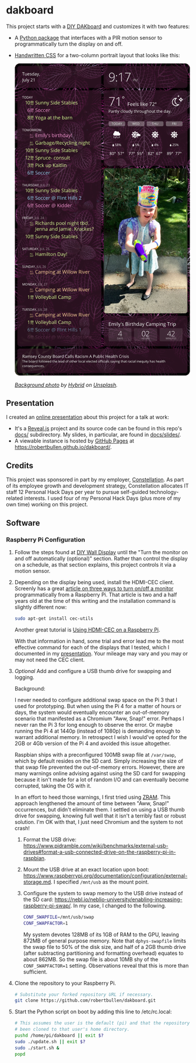 # dakboard

This project starts with a [DIY DAKboard](https://blog.dakboard.com/diy-wall-display/) and customizes it with two features:

- A [Python package](interdaktive/) that interfaces with a PIR motion sensor to programmatically turn the display on and off.
- [Handwritten CSS](css/) for a two-column portrait layout that looks like this:

    ![Screenshot](docs/slides/screenshot.png)

    _[Background photo](https://unsplash.com/photos/gE1phX0Lbos) by [Hybrid](https://unsplash.com/@artbyhybrid?utm_medium=referral&utm_campaign=photographer-credit&utm_content=creditBadge) on [Unsplash](https://unsplash.com)._

## Presentation

I created an [online presentation](https://robertbullen.github.io/dakboard/) about this project for a talk at work:

- It's a [Reveal.js](https://revealjs.com/#/) project and its source code can be found in this repo's [docs/](docs/) subdirectory. My slides, in particular, are found in [docs/slides/](docs/slides/).
- A viewable instance is hosted by [GitHub Pages](https://pages.github.com/) at <https://robertbullen.github.io/dakboard/>.

## Credits

This project was sponsored in part by my employer, [Constellation](https://constellationmutual.com/). As part of its employee growth and development strategy, Constellation allocates IT staff 12 Personal Hack Days per year to pursue self-guided technology-related interests. I used four of my Personal Hack Days (plus more of my own time) working on this project.

## Software

### Raspberry Pi Configuration

1. Follow the steps found at [DIY Wall Display](https://blog.dakboard.com/diy-wall-display/) until the "Turn the monitor on and off automatically (optional)" section. Rather than control the display on a schedule, as that section explains, this project controls it via a motion sensor.

2. Depending on the display being used, install the HDMI-CEC client. Screenly has a great [article on three ways to turn on/off a monitor](https://www.screenly.io/blog/2017/07/02/how-to-automatically-turn-off-and-on-your-monitor-from-your-raspberry-pi/) programmatically from a Raspberry Pi. That article is two and a half years old at the time of this writing and the installation command is slightly different now:

    ```bash
    sudo apt-get install cec-utils
    ```

    Another great tutorial is [Using HDMI-CEC on a Raspberry Pi](https://pimylifeup.com/raspberrypi-hdmi-cec/).

    With that information in hand, some trial and error lead me to the most effective command for each of the displays that I tested, which I documented in my [presentation](https://robertbullen.github.io/dakboard/#/software-controlling-displays). Your mileage may vary and you may or may not need the CEC client.

3. _Optional_ Add and configure a USB thumb drive for swapping and logging.

    Background:

    I never needed to configure additional swap space on the Pi 3 that I used for prototyping. But when using the Pi 4 for a matter of hours or days, the system would eventually encounter an out-of-memory scenario that manifested as a Chromium "Aww, Snap!" error. Perhaps I never ran the Pi 3 for long enough to observe the error. Or maybe running the Pi 4 at 1440p (instead of 1080p) is demanding enough to warrant additional memory. In retrospect I wish I would've opted for the 2GB or 4Gb version of the Pi 4 and avoided this issue altogether.

    Raspbian ships with a preconfigured 100MB swap file at `/var/swap`, which by default resides on the SD card. Simply increasing the size of that swap file prevented the out-of-memory errors. However, there are many warnings online advising against using the SD card for swapping because it isn't made for a lot of random I/O and can eventually become corrupted, taking the OS with it.

    In an effort to heed those warnings, I first tried using [ZRAM](https://github.com/novaspirit/rpi_zram). This approach lengthened the amount of time between "Aww, Snap!" occurrences, but didn't eliminate them. I settled on using a USB thumb drive for swapping, knowing full well that it isn't a terribly fast or robust solution. I'm OK with that, I just need Chromium and the system to not crash!

    1. Format the USB drive: <https://www.pidramble.com/wiki/benchmarks/external-usb-drives#format-a-usb-connected-drive-on-the-raspberry-pi-in-raspbian>.
    2. Mount the USB drive at an exact location upon boot: <https://www.raspberrypi.org/documentation/configuration/external-storage.md>. I specified `/mnt/usb` as the mount point.
    3. Configure the system to swap memory to the USB drive instead of the SD card: <https://nebl.io/neblio-university/enabling-increasing-raspberry-pi-swap/>. In my case, I changed to the following.

        ```bash
        CONF_SWAPFILE=/mnt/usb/swap
        CONF_SWAPFACTOR=1
        ```

        My system devotes 128MB of its 1GB of RAM to the GPU, leaving 872MB of general purpose memory. Note that `dphys-swapfile` limits the swap file to 50% of the disk size, and half of a 2GB thumb drive (after subtracting partitioning and formatting overhead) equates to about 862MB. So the swap file is about 10MB shy of the `CONF_SWAPFACTOR=1` setting. Observations reveal that this is more than sufficient.

4. Clone the repository to your Raspberry Pi.

    ```bash
    # Substitute your forked repository URL if necessary.
    git clone https://github.com/robertbullen/dakboard.git
    ```

5. Start the Python script on boot by adding this line to /etc/rc.local:

    ```bash
    # This assumes the user is the default (pi) and that the repository has
    # been cloned to that user's home directory.
    pushd /home/pi/dakboard || exit $?
    sudo ./update.sh || exit $?
    sudo ./start.sh &
    popd
    ```
